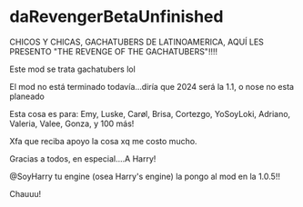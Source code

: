 # daRevengerBetaUnfinished

CHICOS Y CHICAS, GACHATUBERS DE LATINOAMERICA,
AQUÍ LES PRESENTO "THE REVENGE OF THE GACHATUBERS"!!!!

Este mod se trata gachatubers lol

El mod no está terminado todavía...diría que 2024 será la 1.1,
o nose no esta planeado

Esta cosa es para: Emy, Luske, Carøl, Brisa, Cortezgo,
YoSoyLoki, Adriano, Valeria, Valee, Gonza, y 100 más!

Xfa que reciba apoyo la cosa xq me costo mucho.

Gracias a todos, en especial....A Harry!

@SoyHarry tu engine (osea Harry's engine) la pongo
al mod en la 1.0.5!!

Chauuu!
